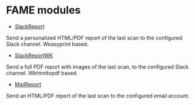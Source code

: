 # FAME modules

* [SlackReport](reporting/slackreport/)

Send a personalized HTML/PDF report of the last scan to the configured Slack channel. Weasyprint based.


* [SlackReportWK](reporting/slackreportwk/)

Send a full PDF report with images of the last scan, to the configured Slack channel.  Wkhtmltopdf based.

* [MailReport](reporting/mailreport/)

Send an HTML/PDF report of the last scan to the configured email account.

